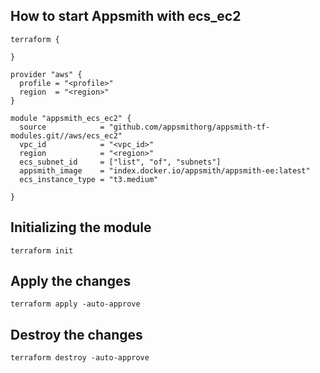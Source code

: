 ## How to start Appsmith with ecs_ec2

```
terraform {

}

provider "aws" {
  profile = "<profile>"
  region  = "<region>"
}

module "appsmith_ecs_ec2" {
  source            = "github.com/appsmithorg/appsmith-tf-modules.git//aws/ecs_ec2"
  vpc_id            = "<vpc_id>"
  region            = "<region>"
  ecs_subnet_id     = ["list", "of", "subnets"]
  appsmith_image    = "index.docker.io/appsmith/appsmith-ee:latest"
  ecs_instance_type = "t3.medium"

}
```

## Initializing the module
```
terraform init
```

## Apply the changes
```
terraform apply -auto-approve
```

## Destroy the changes
```
terraform destroy -auto-approve
```
